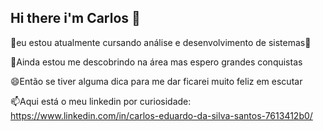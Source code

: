 ## Hi there i'm Carlos 👋
🌱eu estou atualmente cursando análise e desenvolvimento de sistemas🌱

🤔Ainda estou me descobrindo na área mas espero grandes conquistas

😄Então se tiver alguma dica para me dar ficarei muito feliz em escutar

📫Aqui está o meu linkedin por curiosidade: https://www.linkedin.com/in/carlos-eduardo-da-silva-santos-7613412b0/
<!--
**carloseduardo676/carloseduardo676** is a ✨ _special_ ✨ repository because its `README.md` (this file) appears on your GitHub profile.

Here are some ideas to get you started:

- 🔭 I’m currently working on ...
- 🌱 I’m currently learning ...
- 👯 I’m looking to collaborate on ...
- 🤔 I’m looking for help with ...
- 💬 Ask me about ...
- 📫 How to reach me: ...
- 😄 Pronouns: ...
- ⚡ Fun fact: ...
-->
